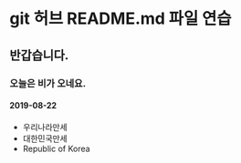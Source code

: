 # git 허브 README.md 파일 연습
## 반갑습니다.
### 오늘은 비가 오네요.
#### 2019-08-22

* 우리나라만세
* 대한민국만세
* Republic of Korea
